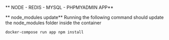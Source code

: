 ** NODE - REDIS - MYSQL - PHPMYADMIN  APP**

** node_modules update**
Running the following command should update the node_modules folder inside the container

```
docker-compose run app npm install 
```
